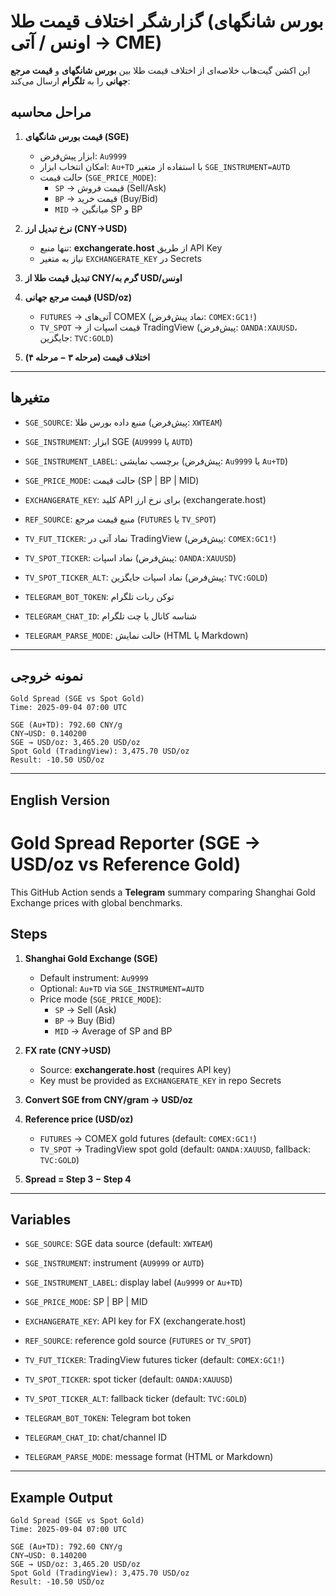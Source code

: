 # گزارشگر اختلاف قیمت طلا (بورس شانگهای → اونس / آتی CME)

این اکشن گیت‌هاب خلاصه‌ای از اختلاف قیمت طلا بین **بورس شانگهای** و **قیمت مرجع جهانی** را به **تلگرام** ارسال می‌کند:

## مراحل محاسبه

1) **قیمت بورس شانگهای (SGE)**  
   - ابزار پیش‌فرض: `Au9999`  
   - امکان انتخاب ابزار: `Au+TD` با استفاده از متغیر `SGE_INSTRUMENT=AUTD`  
   - حالت قیمت (`SGE_PRICE_MODE`):  
     - `SP` → قیمت فروش (Sell/Ask)  
     - `BP` → قیمت خرید (Buy/Bid)  
     - `MID` → میانگین SP و BP  

2) **نرخ تبدیل ارز (CNY→USD)**  
   - تنها منبع: **exchangerate.host** از طریق API Key  
   - نیاز به متغیر `EXCHANGERATE_KEY` در Secrets  

3) **تبدیل قیمت طلا از CNY/گرم به USD/اونس**  

4) **قیمت مرجع جهانی (USD/oz)**  
   - `FUTURES` → آتی‌های COMEX (نماد پیش‌فرض: `COMEX:GC1!`)  
   - `TV_SPOT` → قیمت اسپات از TradingView (پیش‌فرض: `OANDA:XAUUSD`، جایگزین: `TVC:GOLD`)  

5) **اختلاف قیمت (مرحله ۳ − مرحله ۴)**  

---

## متغیرها

- `SGE_SOURCE`: منبع داده بورس طلا (پیش‌فرض: `XWTEAM`)  
- `SGE_INSTRUMENT`: ابزار SGE (`AU9999` یا `AUTD`)  
- `SGE_INSTRUMENT_LABEL`: برچسب نمایشی (پیش‌فرض: `Au9999` یا `Au+TD`)  
- `SGE_PRICE_MODE`: حالت قیمت (SP | BP | MID)  

- `EXCHANGERATE_KEY`: کلید API برای نرخ ارز (exchangerate.host)  

- `REF_SOURCE`: منبع قیمت مرجع (`FUTURES` یا `TV_SPOT`)  
- `TV_FUT_TICKER`: نماد آتی در TradingView (پیش‌فرض: `COMEX:GC1!`)  
- `TV_SPOT_TICKER`: نماد اسپات (پیش‌فرض: `OANDA:XAUUSD`)  
- `TV_SPOT_TICKER_ALT`: نماد اسپات جایگزین (پیش‌فرض: `TVC:GOLD`)  

- `TELEGRAM_BOT_TOKEN`: توکن ربات تلگرام  
- `TELEGRAM_CHAT_ID`: شناسه کانال یا چت تلگرام  
- `TELEGRAM_PARSE_MODE`: حالت نمایش (HTML یا Markdown)  

---

## نمونه خروجی


```
Gold Spread (SGE vs Spot Gold)
Time: 2025-09-04 07:00 UTC

SGE (Au+TD): 792.60 CNY/g
CNY→USD: 0.140200
SGE → USD/oz: 3,465.20 USD/oz
Spot Gold (TradingView): 3,475.70 USD/oz
Result: -10.50 USD/oz
```

---

## English Version
# Gold Spread Reporter (SGE → USD/oz vs Reference Gold)

This GitHub Action sends a **Telegram** summary comparing Shanghai Gold Exchange prices with global benchmarks.

## Steps

1) **Shanghai Gold Exchange (SGE)**  
   - Default instrument: `Au9999`  
   - Optional: `Au+TD` via `SGE_INSTRUMENT=AUTD`  
   - Price mode (`SGE_PRICE_MODE`):  
     - `SP` → Sell (Ask)  
     - `BP` → Buy (Bid)  
     - `MID` → Average of SP and BP  

2) **FX rate (CNY→USD)**  
   - Source: **exchangerate.host** (requires API key)  
   - Key must be provided as `EXCHANGERATE_KEY` in repo Secrets  

3) **Convert SGE from CNY/gram → USD/oz**  

4) **Reference price (USD/oz)**  
   - `FUTURES` → COMEX gold futures (default: `COMEX:GC1!`)  
   - `TV_SPOT` → TradingView spot gold (default: `OANDA:XAUUSD`, fallback: `TVC:GOLD`)  

5) **Spread = Step 3 − Step 4**  

---

## Variables

- `SGE_SOURCE`: SGE data source (default: `XWTEAM`)  
- `SGE_INSTRUMENT`: instrument (`AU9999` or `AUTD`)  
- `SGE_INSTRUMENT_LABEL`: display label (`Au9999` or `Au+TD`)  
- `SGE_PRICE_MODE`: SP | BP | MID  

- `EXCHANGERATE_KEY`: API key for FX (exchangerate.host)  

- `REF_SOURCE`: reference gold source (`FUTURES` or `TV_SPOT`)  
- `TV_FUT_TICKER`: TradingView futures ticker (default: `COMEX:GC1!`)  
- `TV_SPOT_TICKER`: spot ticker (default: `OANDA:XAUUSD`)  
- `TV_SPOT_TICKER_ALT`: fallback ticker (default: `TVC:GOLD`)  

- `TELEGRAM_BOT_TOKEN`: Telegram bot token  
- `TELEGRAM_CHAT_ID`: chat/channel ID  
- `TELEGRAM_PARSE_MODE`: message format (HTML or Markdown)  

---

## Example Output

```
Gold Spread (SGE vs Spot Gold)
Time: 2025-09-04 07:00 UTC

SGE (Au+TD): 792.60 CNY/g
CNY→USD: 0.140200
SGE → USD/oz: 3,465.20 USD/oz
Spot Gold (TradingView): 3,475.70 USD/oz
Result: -10.50 USD/oz
```

